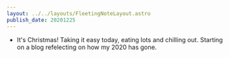 ```yaml
---
layout: ../../layouts/FleetingNoteLayout.astro
publish_date: 20201225
---
```


- It's Christmas! Taking it easy today, eating lots and chilling out. Starting on a blog refelecting on how my 2020 has gone.
